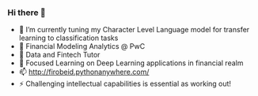 ### Hi there 👋

<!--
**firobeid/firobeid** is a ✨ _special_ ✨ repository because its `README.md` (this file) appears on your GitHub profile.

Here are some ideas to get you started:

- 🔭 I’m currently working on ...
- 🌱 Focused Learning on Deep Learning applications in financial realm
 - I’m currently learning ...
- 👯 I’m looking to collaborate on ...
- 🤔 I’m looking for help with ...
- 💬 Ask me about ...
- 📫 How to reach me: ...
- 😄 Pronouns: ...
- ⚡ Fun fact: ...
-->
- 🔭 I’m currently tuning my Character Level Language model for transfer learning to classification tasks
- 🔭 Financial Modeling Analytics @ PwC
- 🔭 Data and Fintech Tutor
- 🌱 Focused Learning on Deep Learning applications in financial realm
- 📫 http://firobeid.pythonanywhere.com/
- ⚡ Challenging intellectual capabilities is essential as working out!
